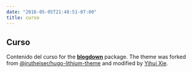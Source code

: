 ```yaml
---
date: "2016-05-05T21:48:51-07:00"
title: curso
---
```


## Curso
Contenido del curso for the [**blogdown**](https://github.com/rstudio/blogdown) package. The theme was forked from [@jrutheiser/hugo-lithium-theme](https://github.com/jrutheiser/hugo-lithium-theme) and modified by [Yihui Xie](https://github.com/yihui/hugo-lithium).
